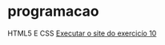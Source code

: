 # programacao
 HTML5 E CSS
<a href="https://yashhchauhan.github.io/programacao/2/" target="blank">Executar o site do exercicío 10</a>